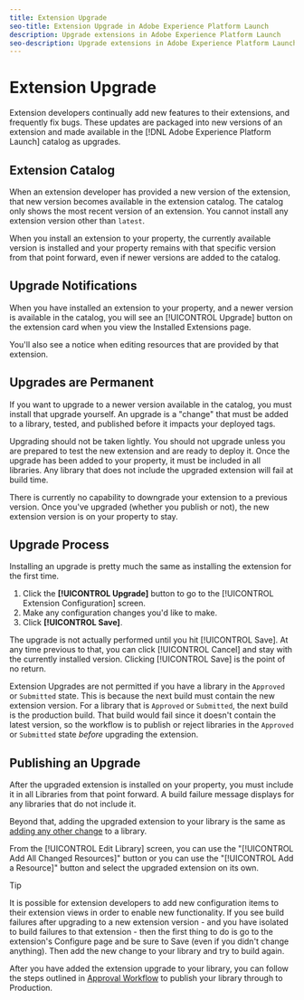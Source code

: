 ```yaml
---
title: Extension Upgrade
seo-title: Extension Upgrade in Adobe Experience Platform Launch
description: Upgrade extensions in Adobe Experience Platform Launch
seo-description: Upgrade extensions in Adobe Experience Platform Launch
---
```


# Extension Upgrade

Extension developers continually add new features to their extensions, and frequently fix bugs. These updates are packaged into new versions of an extension and made available in the [!DNL Adobe Experience Platform Launch] catalog as upgrades.

## Extension Catalog

When an extension developer has provided a new version of the extension, that new version becomes available in the extension catalog. The catalog only shows the most recent version of an extension. You cannot install any extension version other than `latest`.

When you install an extension to your property, the currently available version is installed and your property remains with that specific version from that point forward, even if newer versions are added to the catalog.

## Upgrade Notifications

When you have installed an extension to your property, and a newer version is available in the catalog, you will see an [!UICONTROL Upgrade] button on the extension card when you view the Installed Extensions page.

You'll also see a notice when editing resources that are provided by that extension.

## Upgrades are Permanent

If you want to upgrade to a newer version available in the catalog, you must install that upgrade yourself. An upgrade is a "change" that must be added to a library, tested, and published before it impacts your deployed tags.

Upgrading should not be taken lightly. You should not upgrade unless you are prepared to test the new extension and are ready to deploy it. Once the upgrade has been added to your property, it must be included in all libraries. Any library that does not include the upgraded extension will fail at build time.

There is currently no capability to downgrade your extension to a previous version. Once you've upgraded (whether you publish or not), the new extension version is on your property to stay.

## Upgrade Process

Installing an upgrade is pretty much the same as installing the extension for the first time.

1. Click the **[!UICONTROL Upgrade]** button to go to the [!UICONTROL Extension Configuration] screen.
1. Make any configuration changes you'd like to make.
1. Click **[!UICONTROL Save]**.

The upgrade is not actually performed until you hit [!UICONTROL Save]. At any time previous to that, you can click [!UICONTROL Cancel] and stay with the currently installed version. Clicking [!UICONTROL Save] is the point of no return.

Extension Upgrades are not permitted if you have a library in the `Approved` or `Submitted` state.  This is because the next build must contain the new extension version.  For a library that is `Approved` or `Submitted`, the next build is the production build.  That build would fail since it doesn't contain the latest version, so the workflow is to publish or reject libraries in the `Approved` or `Submitted` state _before_ upgrading the extension.

## Publishing an Upgrade

After the upgraded extension is installed on your property, you must include it in all Libraries from that point forward. A build failure message displays for any libraries that do not include it.

Beyond that, adding the upgraded extension to your library is the same as [adding any other change](../../publishing/libraries.md) to a library.

From the [!UICONTROL Edit Library] screen, you can use the "[!UICONTROL Add All Changed Resources]" button or you can use the "[!UICONTROL Add a Resource]" button and select the upgraded extension on its own.

>[!TIP]
>
>It is possible for extension developers to add new configuration items to their extension views in order to enable new functionality.  If you see build failures after upgrading to a new extension version - and you have isolated to build failures to that extension -  then the first thing to do is go to the extension's Configure page and be sure to Save (even if you didn't change anything).  Then add the new change to your library and try to build again.

After you have added the extension upgrade to your library, you can follow the steps outlined in [Approval Workflow](../../publishing/approval-workflow.md) to publish your library through to Production.
